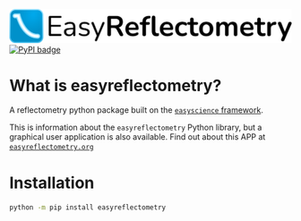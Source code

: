 ![Logo](https://github.com/easyScience/EasyReflectometryLib/raw/master/docs/src/_static/logo.png)
[![PyPI badge](http://img.shields.io/pypi/v/EasyReflectometryLib.svg)](https://pypi.python.org/pypi/EasyReflectometryLib)

# What is easyreflectometry?

A reflectometry python package built on the [`easyscience` framework](https://easyscience.software).

This is information about the `easyreflectometry` Python library, but a graphical user application is also available. 
Find out about this APP at [`easyreflectometry.org`](https://easyreflectometry.org)

# Installation

```sh
python -m pip install easyreflectometry
```

